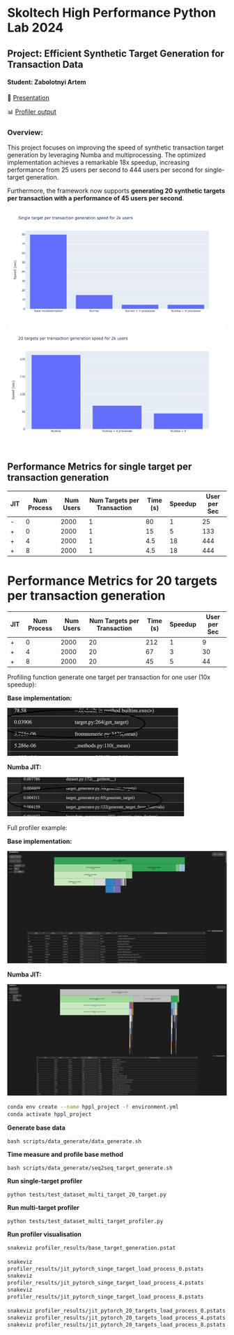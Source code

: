 # Skoltech High Performance Python Lab 2024
## Project: Efficient Synthetic Target Generation for Transaction Data
#### Student: Zabolotnyi Artem

📂 [Presentation](presentation/presentation.pdf)

📊 [Profiler output](profiler_results)

### Overview:

This project focuses on improving the speed of synthetic transaction target generation by leveraging Numba and multiprocessing. The optimized implementation achieves a remarkable 18x speedup, increasing performance from 25 users per second to 444 users per second for single-target generation.

Furthermore, the framework now supports **generating 20 synthetic targets per transaction with a performance of 45 users per second**. 

<img src="out/single_target_speedup.png" alt="">

<img src="out/20_target_per_transaction_speedup.png" alt="">


## Performance Metrics for single target per transaction generation

| JIT | Num Process | Num Users | Num Targets per Transaction | Time (s) | Speedup | User per Sec |
|-----|-------------|-----------|-----------------------------|----------|---------|--------------|
| -   | 0           | 2000      | 1                           | 80       | 1       | 25           |
| +   | 0           | 2000      | 1                           | 15       | 5       | 133          |
| +   | 4           | 2000      | 1                           | 4.5      | 18      | 444          |
| +   | 8           | 2000      | 1                           | 4.5      | 18      | 444          |



# Performance Metrics for 20 targets per transaction generation

| JIT | Num Process | Num Users | Num Targets per Transaction | Time (s) | Speedup | User per Sec |
|-----|-------------|-----------|-----------------------------|----------|---------|--------------|
| +   | 0           | 2000      | 20                          | 212      | 1       | 9            |
| +   | 4           | 2000      | 20                          | 67       | 3       | 30           |
| +   | 8           | 2000      | 20                          | 45       | 5       | 44           |



Profiling function generate one target per transaction for one user (10x speedup):

**Base implementation:**

<img src="out/base_speed.png" alt="">

**Numba JIT:**

<img src="out/jit_speed.png" alt="">

Full profiler example:

**Base implementation:**

<img src="out/base_implementation_profiler.png" alt="">

**Numba JIT:**

<img src="out/numba_implementation_profiler.png" alt="">




```bash
conda env create --name hppl_project -f environment.yml
conda activate hppl_project
```

**Generate base data**
```
bash scripts/data_generate/data_generate.sh
```

**Time measure and profile base method**
```
bash scripts/data_generate/seq2seq_target_generate.sh

```

**Run single-target profiler**
```
python tests/test_dataset_multi_target_20_target.py
```

**Run multi-target profiler**
```
python tests/test_dataset_multi_target_profiler.py
```


**Run profiler visualisation**
```
snakeviz profiler_results/base_target_generation.pstat

snakeviz profiler_results/jit_pytorch_singe_target_load_process_0.pstats
snakeviz profiler_results/jit_pytorch_singe_target_load_process_4.pstats
snakeviz profiler_results/jit_pytorch_singe_target_load_process_8.pstats

snakeviz profiler_results/jit_pytorch_20_targets_load_process_0.pstats
snakeviz profiler_results/jit_pytorch_20_targets_load_process_4.pstats
snakeviz profiler_results/jit_pytorch_20_targets_load_process_8.pstats
```

